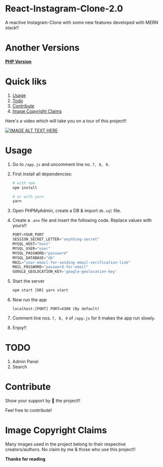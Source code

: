 # React-Instagram-Clone-2.0
A reactive Instagram-Clone with some new features developed with MERN stack!! 

# Another Versions
**[PHP Version](https://github.com/yTakkar/Instagram-Clone)**



# Quick liks
1. [Usage](#usage)
2. [Todo](#todo)
2. [Contribute](#contribute)
3. [Image Copyright Claims](#image-copyright-claims)

Here's a video which will take you on a tour of this project!!

[![IMAGE ALT TEXT HERE](http://img.youtube.com/vi/peuGRGGxSHI/0.jpg)](https://youtu.be/peuGRGGxSHI)

# Usage
1. Go to `/app.js` and uncomment line no. `7, 8, 9`.
2. First install all dependencies:
    ```bash
    # with npm
    npm install
    
    # or with yarn
    yarn
    ```

2. Open PHPMyAdmin, create a DB & import `db.sql` file.
3. Create a `.env` file and insert the following code. Replace values with yours!!

    ```javascript
    PORT=YOUR_PORT
    SESSION_SECRET_LETTER="anything-secret"
    MYSQL_HOST="host"
    MYSQL_USER="user"
    MYSQL_PASSWORD="password"
    MYSQL_DATABASE="db"
    MAIL="your-email-for-sending email-verification-link"
    MAIL_PASSWORD="password-for-email"
    GOOGLE_GEOLOCATION_KEY='google-geolocation-key'
    ```

4. Start the server
    ```javascript
    npm start [OR] yarn start
    ```

5. Now run the app
    ```javacript
    localhost:[PORT] PORT=4300 (By default)
    ```

6. Comment line nos. `7, 8, 9` of `/app.js` for it makes the app run slowly.

7. Enjoy!!

# TODO
1. Admin Panel
2. Search

# Contribute
Show your support by 🌟 the project!!

Feel free to contribute!

# Image Copyright Claims
Many images used in the project belong to their respective creators/authors. No claim by me & those who use this project!!

**Thanks for reading**
